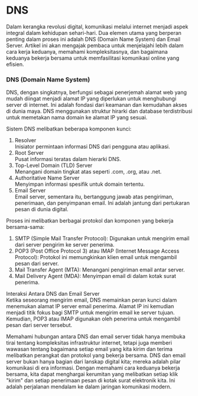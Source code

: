 # DNS

Dalam kerangka revolusi digital, komunikasi melalui internet menjadi aspek integral dalam kehidupan sehari-hari. Dua elemen utama yang berperan penting dalam proses ini adalah DNS (Domain Name System) dan Email Server. Artikel ini akan mengajak pembaca untuk menjelajahi lebih dalam cara kerja keduanya, memahami kompleksitasnya, dan bagaimana keduanya bekerja bersama untuk memfasilitasi komunikasi online yang efisien.

### DNS (Domain Name System)
DNS, dengan singkatnya, berfungsi sebagai penerjemah alamat web yang mudah diingat menjadi alamat IP yang diperlukan untuk menghubungi server di internet. Ini adalah fondasi dari keamanan dan kemudahan akses di dunia maya. DNS menggunakan struktur hirarki dan database terdistribusi untuk memetakan nama domain ke alamat IP yang sesuai.

Sistem DNS melibatkan beberapa komponen kunci:

1. Resolver <br> Inisiator permintaan informasi DNS dari pengguna atau aplikasi.
2. Root Server<br> Pusat informasi teratas dalam hierarki DNS.
3. Top-Level Domain (TLD) Server<br> Menangani domain tingkat atas seperti .com, .org, atau .net.
4. Authoritative Name Server<br> Menyimpan informasi spesifik untuk domain tertentu.
5. Email Server <br> Email server, sementara itu, bertanggung jawab atas pengiriman, penerimaan, dan penyimpanan email. Ini adalah jantung dari pertukaran pesan di dunia digital.

Proses ini melibatkan berbagai protokol dan komponen yang bekerja bersama-sama:

1. SMTP (Simple Mail Transfer Protocol): Digunakan untuk mengirim email dari server pengirim ke server penerima.
2. POP3 (Post Office Protocol 3) atau IMAP (Internet Message Access Protocol): Protokol ini memungkinkan klien email untuk mengambil pesan dari server.
3. Mail Transfer Agent (MTA): Menangani pengiriman email antar server.
4. Mail Delivery Agent (MDA): Menyimpan email di dalam kotak surat penerima.

Interaksi Antara DNS dan Email Server <br>
Ketika seseorang mengirim email, DNS memainkan peran kunci dalam menemukan alamat IP server email penerima. Alamat IP ini kemudian menjadi titik fokus bagi SMTP untuk mengirim email ke server tujuan. Kemudian, POP3 atau IMAP digunakan oleh penerima untuk mengambil pesan dari server tersebut.

Memahami hubungan antara DNS dan email server tidak hanya membuka tirai tentang kompleksitas infrastruktur internet, tetapi juga memberi wawasan tentang bagaimana setiap email yang kita kirim dan terima melibatkan perangkat dan protokol yang bekerja bersama. DNS dan email server bukan hanya bagian dari lanskap digital kita; mereka adalah pilar komunikasi di era informasi. Dengan memahami cara keduanya bekerja bersama, kita dapat menghargai kerumitan yang melibatkan setiap klik "kirim" dan setiap penerimaan pesan di kotak surat elektronik kita. Ini adalah perjalanan mendalam ke dalam jaringan komunikasi modern.




